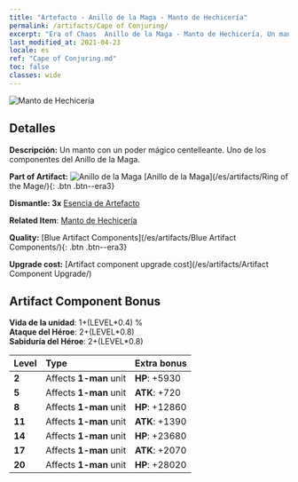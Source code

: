 ```yaml
---
title: "Artefacto - Anillo de la Maga - Manto de Hechicería"
permalink: /artifacts/Cape of Conjuring/
excerpt: "Era of Chaos  Anillo de la Maga - Manto de Hechicería. Un manto con un poder mágico centelleante. Uno de los componentes del Anillo de la Maga."
last_modified_at: 2021-04-23
locale: es
ref: "Cape of Conjuring.md"
toc: false
classes: wide
---
```


 ![Manto de Hechicería](/images/t/artifact_40223.png)



## Detalles

 **Descripción:** Un manto con un poder mágico centelleante. Uno de los componentes del Anillo de la Maga.

 **Part of Artifact:** ![Anillo de la Maga](/images/t/icon_artifact_22.png) [Anillo de la Maga](/es/artifacts/Ring of the Mage/){: .btn .btn--era3}

 **Dismantle: 3x** [Esencia de Artefacto](/ItemsES/con_905/)

 **Related Item**: [Manto de Hechicería](/ItemsES/art_117/)

 **Quality:** [Blue Artifact Components](/es/artifacts/Blue Artifact Components/){: .btn .btn--era3}

 **Upgrade cost:** [Artifact component upgrade cost](/es/artifacts/Artifact Component Upgrade/)

## Artifact Component Bonus

  **Vida de la unidad**: 1+(LEVEL\*0.4) %<br/>**Ataque del Héroe**: 2+(LEVEL\*0.8)<br/>**Sabiduría del Héroe**: 2+(LEVEL\*0.8)

  |  Level  | Type |    Extra bonus  | 
  |:--------|:-----|:----------------| 
  | **2** | Affects **1-man** unit | **HP**: +5930 | 
  | **5** | Affects **1-man** unit | **ATK**: +720 | 
  | **8** | Affects **1-man** unit | **HP**: +12860 | 
  | **11** | Affects **1-man** unit | **ATK**: +1390 | 
  | **14** | Affects **1-man** unit | **HP**: +23680 | 
  | **17** | Affects **1-man** unit | **ATK**: +2070 | 
  | **20** | Affects **1-man** unit | **HP**: +28020 | 
